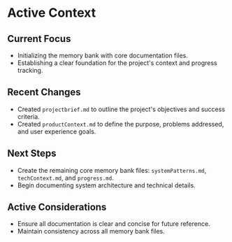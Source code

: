 # Active Context

## Current Focus
- Initializing the memory bank with core documentation files.
- Establishing a clear foundation for the project's context and progress tracking.

## Recent Changes
- Created `projectbrief.md` to outline the project's objectives and success criteria.
- Created `productContext.md` to define the purpose, problems addressed, and user experience goals.

## Next Steps
- Create the remaining core memory bank files: `systemPatterns.md`, `techContext.md`, and `progress.md`.
- Begin documenting system architecture and technical details.

## Active Considerations
- Ensure all documentation is clear and concise for future reference.
- Maintain consistency across all memory bank files.
